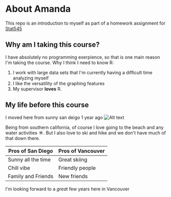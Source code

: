 # About Amanda

This repo is an introduction to myself as part of a homework assignment for [Stat545](http://stat545.com/)

## Why am I taking this course?
I have absolutely no programming exerpience, so that is one main reason I'm taking the course. Why I think I need to know R:
1. I work with large data sets that I'm currently having a difficult time analyzing myself
2. I like the versatility of the graphing features
3. My supervisor  **loves** R. 

## My life before this course

I moved here from sunny san deigo 1 year ago
![Alt text](https://mbjprotocol.com/wp-content/uploads/2016/07/san-diego.png)

Being from southern california, of course I love going to the beach and any water activities :sunny:. But I also love to ski and hike and we don't have much of that down there.  

Pros of San Diego | Pros of Vancouver
----------------- | -----------------
Sunny all the time | Great skiing
Chill vibe | Friendly people
Family and Friends | New friends

I'm looking forward to a *grea*t few years here in Vancouver
